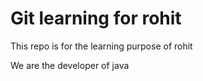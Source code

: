 # Git learning for rohit

This repo is for the learning purpose of rohit

We are the developer of java